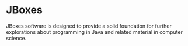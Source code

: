 # JBoxes
JBoxes software is designed to provide a solid foundation for further explorations about programming in Java and related material in computer science.
